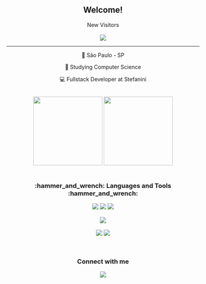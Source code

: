 <h2 align="center">Welcome!</h2>
<p align="center"> 
 New Visitors
   <br><br>
   <img alingn="center" src="https://profile-counter.glitch.me/pedromecf/count.svg"/> 
 
   ********************
 </p>

<div align="center">
 <p align="center">📍 São Paulo - SP</p>
 <p>🎯 Studying Computer Science</p>
 <p>💻 Fullstack Developer at Stefanini</p><br>
</div>
 
<div align="center">
  <img height="180em" src="https://github-readme-stats.vercel.app/api?username=pedromecf&show_icons=true&theme=dracula&include_all_commits=true&count_private=true"/>
  <img height="180em" src="https://github-readme-stats.vercel.app/api/top-langs/?username=pedromecf&layout=compact&langs_count=16&theme=dracula"/>
</div>

<div align="center">
  <br><h3 align="center">:hammer_and_wrench: Languages and Tools :hammer_and_wrench:</h3>
</div>

<p align="center">    
    <img src="https://img.shields.io/badge/React-20232A?style=for-the-badge&logo=react&logoColor=61DAFB">
    <img src="https://img.shields.io/badge/Spring_Boot-F2F4F9?style=for-the-badge&logo=spring-boot">
    <img src="https://img.shields.io/badge/Angular-DD0031?style=for-the-badge&logo=angular&logoColor=white">
    <br><br><img src="https://img.shields.io/badge/Linux-FCC624?style=for-the-badge&logo=linux&logoColor=black">
    <br><br><img src="https://img.shields.io/badge/PostgreSQL-316192?style=for-the-badge&logo=postgresql&logoColor=white">
    <img src="https://img.shields.io/badge/MongoDB-white?style=for-the-badge&logo=mongodb&logoColor=4EA94B">
</p>

<br><div align="center">
  <h3 align="center">Connect with me</h3> 
</div>

<p align="center">
    <a href="https://br.linkedin.com/in/pedro-guilherme-maia-colombano-a43b7a200">
        <img src="https://img.shields.io/badge/linkedin-%230077B5.svg?&style=for-the-badge&logo=linkedin&logoColor=white&link=mailto:https://www.linkedin.com/in/pedro-guilherme-maia-colombano-a43b7a200/?lipi=urn%3Ali%3Apage%3Ad_flagship3_profile_view_base_contact_details%3BOa8gs2CqTOaxCJJZjGtaRQ%3D%3D">
    </a>
</p>
